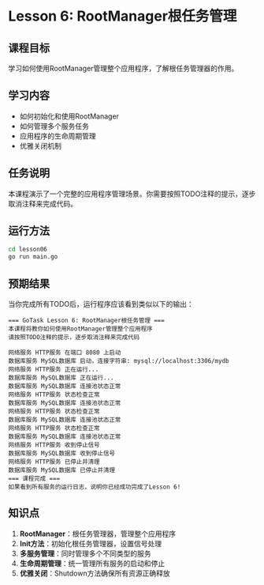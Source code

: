 # Lesson 6: RootManager根任务管理

## 课程目标
学习如何使用RootManager管理整个应用程序，了解根任务管理器的作用。

## 学习内容
- 如何初始化和使用RootManager
- 如何管理多个服务任务
- 应用程序的生命周期管理
- 优雅关闭机制

## 任务说明
本课程演示了一个完整的应用程序管理场景。你需要按照TODO注释的提示，逐步取消注释来完成代码。

## 运行方法
```bash
cd lesson06
go run main.go
```

## 预期结果
当你完成所有TODO后，运行程序应该看到类似以下的输出：
```
=== GoTask Lesson 6: RootManager根任务管理 ===
本课程将教你如何使用RootManager管理整个应用程序
请按照TODO注释的提示，逐步取消注释来完成代码

网络服务 HTTP服务 在端口 8080 上启动
数据库服务 MySQL数据库 启动，连接字符串: mysql://localhost:3306/mydb
网络服务 HTTP服务 正在运行...
数据库服务 MySQL数据库 正在运行...
数据库服务 MySQL数据库 连接池状态正常
网络服务 HTTP服务 状态检查正常
数据库服务 MySQL数据库 连接池状态正常
网络服务 HTTP服务 状态检查正常
数据库服务 MySQL数据库 连接池状态正常
网络服务 HTTP服务 状态检查正常
数据库服务 MySQL数据库 连接池状态正常
网络服务 HTTP服务 收到停止信号
数据库服务 MySQL数据库 收到停止信号
网络服务 HTTP服务 已停止并清理
数据库服务 MySQL数据库 已停止并清理
=== 课程完成 ===
如果看到所有服务的运行日志，说明你已经成功完成了Lesson 6!
```

## 知识点
1. **RootManager**：根任务管理器，管理整个应用程序
2. **Init方法**：初始化根任务管理器，设置信号处理
3. **多服务管理**：同时管理多个不同类型的服务
4. **生命周期管理**：统一管理所有服务的启动和停止
5. **优雅关闭**：Shutdown方法确保所有资源正确释放
